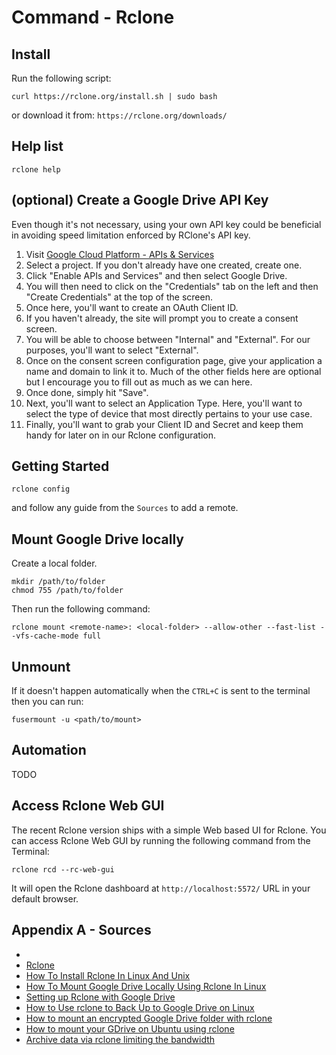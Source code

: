 # Command - Rclone

## Install

Run the following script:
```shell
curl https://rclone.org/install.sh | sudo bash
```
or download it from:
`https://rclone.org/downloads/`

## Help list

```shell
rclone help
```

## (optional) Create a Google Drive API Key

Even though it's not necessary, using your own API key could be beneficial in avoiding speed limitation enforced by RClone's API key.

1. Visit [Google Cloud Platform - APIs & Services](https://console.cloud.google.com/apis?supportedpurview=project)
2. Select a project. If you don't already have one created, create one. 
3. Click "Enable APIs and Services" and then select Google Drive.
4. You will then need to click on the "Credentials" tab on the left and then "Create Credentials" at the top of the screen. 
5. Once here, you'll want to create an OAuth Client ID.
6. If you haven't already, the site will prompt you to create a consent screen.
7. You will be able to choose between "Internal" and "External". For our purposes, you'll want to select "External".
8. Once on the consent screen configuration page, give your application a name and domain to link it to. Much of the other fields here are optional but I encourage you to fill out as much as we can here. 
9. Once done, simply hit "Save".
10. Next, you'll want to select an Application Type. Here, you'll want to select the type of device that most directly pertains to your use case. 
11. Finally, you'll want to grab your Client ID and Secret and keep them handy for later on in our Rclone configuration.

## Getting Started

```shell
rclone config
```
and follow any guide from the `Sources` to add a remote.

## Mount Google Drive locally

Create a local folder.
```shell
mkdir /path/to/folder
chmod 755 /path/to/folder
```
Then run the following command:
```shell
rclone mount <remote-name>: <local-folder> --allow-other --fast-list --vfs-cache-mode full
```
## Unmount

If it doesn't happen automatically when the `CTRL+C` is sent to the terminal then you can run:
```shell
fusermount -u <path/to/mount>
```

## Automation

TODO

## Access Rclone Web GUI

The recent Rclone version ships with a simple Web based UI for Rclone. You can access Rclone Web GUI by running the following command from the Terminal:
```shell
rclone rcd --rc-web-gui
```
It will open the Rclone dashboard at `http://localhost:5572/` URL in your default browser.

## Appendix A - Sources
- 
- [Rclone](https://rclone.org/)
- [How To Install Rclone In Linux And Unix](https://ostechnix.com/install-rclone-in-linux/)
- [How To Mount Google Drive Locally Using Rclone In Linux](https://ostechnix.com/mount-google-drive-using-rclone-in-linux/)
- [Setting up Rclone with Google Drive](https://tcude.net/setting-up-rclone-with-google-drive/)
- [How to Use rclone to Back Up to Google Drive on Linux](https://www.howtogeek.com/451262/how-to-use-rclone-to-back-up-to-google-drive-on-linux/)
- [How to mount an encrypted Google Drive folder with rclone](https://blog.thelazyfox.xyz/how-to-mount-an-encrypted-google-drive-folder-with-rclone/)
- [How to mount your GDrive on Ubuntu using rclone](https://blog.galt.me/how-to-mount-gdrive-in-nextcloud/)
- [Archive data via rclone limiting the bandwidth](https://blog.thelazyfox.xyz/script-factory/archive-data-via-rsync-limiting-the-bandwidth/)
